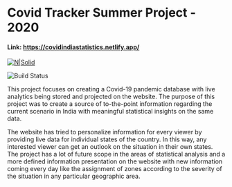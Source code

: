 # Covid Tracker Summer Project - 2020
#### Link:  https://covidindiastatistics.netlify.app/

[![N|Solid](https://www.gbpec.edu.in/images/logonew1.png)](https://nodesource.com/products/nsolid)

![Build Status](https://img.shields.io/website-up-down-green-red/http/cv.lbesson.qc.to.svg)



This project focuses on creating a Covid-19 pandemic database with live analytics being stored and projected on the website. The purpose of this project was to create a source of to-the-point information regarding the current scenario in India with meaningful statistical insights on the same data.

The website has tried to personalize information for every viewer by providing live data for individual states of the country. In this way, any interested viewer can get an outlook on the situation in their own states. The project has a lot of future scope in the areas of statistical analysis and a more defined information presentation on the website with new information coming every day like the assignment of zones according to the severity of the situation in any particular geographic area.

